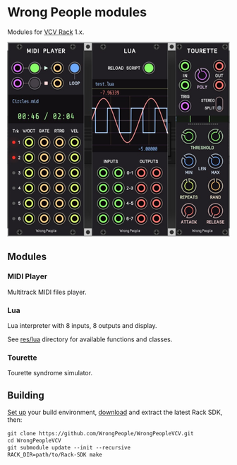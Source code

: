 # Wrong People modules

Modules for [VCV Rack](https://vcvrack.com/) 1.x.

![screenshot](./screenshots/all.jpg)


## Modules


### MIDI Player

Multitrack MIDI files player.


### Lua

Lua interpreter with 8 inputs, 8 outputs and display.

See [res/lua](./res/lua) directory for available functions and classes.


### Tourette

Tourette syndrome simulator.



## Building

[Set up](https://vcvrack.com/manual/Building.html#setting-up-your-development-environment) your build environment, [download](https://vcvrack.com/downloads/) and extract the latest Rack SDK, then:

```
git clone https://github.com/WrongPeople/WrongPeopleVCV.git
cd WrongPeopleVCV
git submodule update --init --recursive
RACK_DIR=path/to/Rack-SDK make
```

